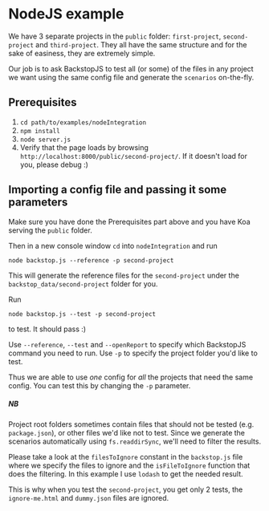 # NodeJS example

We have 3 separate projects in the `public` folder: `first-project`, `second-project` and `third-project`. They all have the same structure and for the sake of easiness, they are extremely simple.

Our job is to ask BackstopJS to test all (or some) of the files in any project we want using the same config file and generate the `scenarios` on-the-fly.

## Prerequisites
1. `cd path/to/examples/nodeIntegration`
2. `npm install`
3. `node server.js`
4. Verify that the page loads by browsing `http://localhost:8000/public/second-project/`. If it doesn't load for you, please debug :)

## Importing a config file and passing it some parameters

Make sure you have done the Prerequisites part above and you have Koa serving the `public` folder.

Then in a new console window `cd` into `nodeIntegration` and run

```
node backstop.js --reference -p second-project
```

This will generate the reference files for the `second-project` under the `backstop_data/second-project` folder for you.

Run

```
node backstop.js --test -p second-project
```

to test. It should pass :)

Use `--reference`, `--test` and `--openReport` to specify which BackstopJS command you need to run. Use `-p` to specify the project folder you'd like to test.

Thus we are able to use _one_ config for _all_ the projects that need the same config. You can test this by changing the `-p` parameter.

##### NB
Project root folders sometimes contain files that should not be tested (e.g. `package.json`), or other files we'd like not to test. Since we generate the scenarios automatically using `fs.readdirSync`, we'll need to filter the results.

Please take a look at the `filesToIgnore` constant in the `backstop.js` file where we specify the files to ignore and the `isFileToIgnore` function that does the filtering. In this example I use `lodash` to get the needed result.

This is why when you test the `second-project`, you get only 2 tests, the `ignore-me.html` and `dummy.json` files are ignored.
